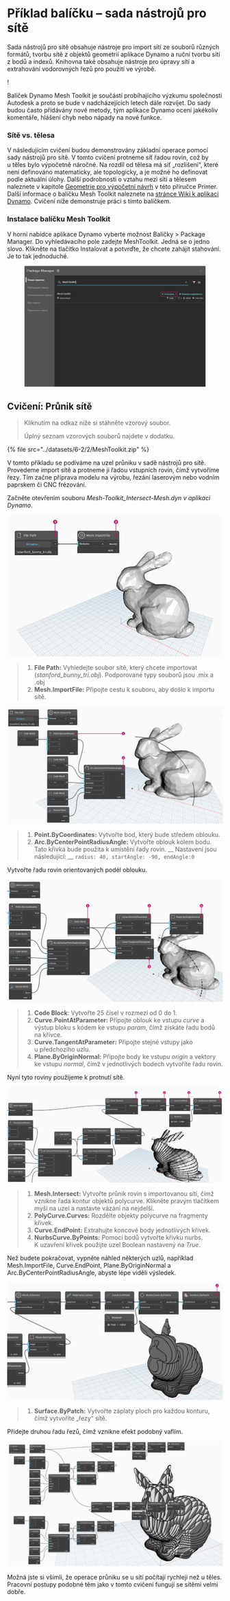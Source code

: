 # Příklad balíčku – sada nástrojů pro sítě

Sada nástrojů pro sítě obsahuje nástroje pro import sítí ze souborů různých formátů, tvorbu sítě z objektů geometrií aplikace Dynamo a ruční tvorbu sítí z bodů a indexů. Knihovna také obsahuje nástroje pro úpravy sítí a extrahování vodorovných řezů pro použití ve výrobě.

\![](<../images/6-2/2/meshToolkitcasestudy01 (2).jpg>)

Balíček Dynamo Mesh Toolkit je součástí probíhajícího výzkumu společnosti Autodesk a proto se bude v nadcházejících letech dále rozvíjet. Do sady budou často přidávány nové metody, tým aplikace Dynamo ocení jakékoliv komentáře, hlášení chyb nebo nápady na nové funkce.

### Sítě vs. tělesa

V následujícím cvičení budou demonstrovány základní operace pomocí sady nástrojů pro sítě. V tomto cvičení protneme síť řadou rovin, což by u těles bylo výpočetně náročné. Na rozdíl od tělesa má síť „rozlišení“, které není definováno matematicky, ale topologicky, a je možné ho definovat podle aktuální úlohy. Další podrobnosti o vztahu mezi sítí a tělesem naleznete v kapitole [Geometrie pro výpočetní návrh](../../5\_essential\_nodes\_and\_concepts/5-2\_geometry-for-computational-design/) v této příručce Primer. Další informace o balíčku Mesh Toolkit naleznete na [stránce Wiki k aplikaci Dynamo](https://github.com/DynamoDS/Dynamo/wiki/Dynamo-Mesh-Toolkit). Cvičení níže demonstruje práci s tímto balíčkem.

### Instalace balíčku Mesh Toolkit

V horní nabídce aplikace Dynamo vyberte možnost Balíčky > Package Manager. Do vyhledávacího pole zadejte MeshToolkit. Jedná se o jedno slovo. Klikněte na tlačítko Instalovat a potvrďte, že chcete zahájit stahování. Je to tak jednoduché.

<figure><img src="../../.gitbook/assets/install-mesh-toolkit.png" alt=""><figcaption></figcaption></figure>

## Cvičení: Průnik sítě

> Kliknutím na odkaz níže si stáhněte vzorový soubor.
>
> Úplný seznam vzorových souborů najdete v dodatku.

{% file src="../datasets/6-2/2/MeshToolkit.zip" %}

V tomto příkladu se podíváme na uzel průniku v sadě nástrojů pro sítě. Provedeme import sítě a protneme ji řadou vstupních rovin, čímž vytvoříme řezy. Tím začne příprava modelu na výrobu, řezání laserovým nebo vodním paprskem či CNC frézování.

Začněte otevřením souboru _Mesh-Toolkit_Intersect-Mesh.dyn v aplikaci Dynamo_.

![](../images/6-2/2/meshToolkitcasestudy-exercise01.jpg)

> 1. **File Path:** Vyhledejte soubor sítě, který chcete importovat (_stanford_bunny_tri.obj_). Podporované typy souborů jsou .mix a .obj
> 2. **Mesh.ImportFile:** Připojte cestu k souboru, aby došlo k importu sítě.

![](../images/6-2/2/meshToolkitcasestudy-exercise02.jpg)

> 1. **Point.ByCoordinates:** Vytvořte bod, který bude středem oblouku.
> 2. **Arc.ByCenterPointRadiusAngle:** Vytvořte oblouk kolem bodu. Tato křivka bude použita k umístění řady rovin. __ Nastavení jsou následující: __ `radius: 40, startAngle: -90, endAngle:0`

Vytvořte řadu rovin orientovaných podél oblouku.

![](../images/6-2/2/meshToolkitcasestudy-exercise03.jpg)

> 1. **Code Block**: Vytvořte 25 čísel v rozmezí od 0 do 1.
> 2. **Curve.PointAtParameter:** Připojte oblouk ke vstupu _curve_ a výstup bloku s kódem ke vstupu _param_, čímž získáte řadu bodů na křivce.
> 3. **Curve.TangentAtParameter:** Připojte stejné vstupy jako u předchozího uzlu.
> 4. **Plane.ByOriginNormal:** Připojte body ke vstupu _origin_ a vektory ke vstupu _normal_, čímž v jednotlivých bodech vytvoříte řadu rovin.

Nyní tyto roviny použijeme k protnutí sítě.

![](../images/6-2/2/meshToolkitcasestudy-exercise04.jpg)

> 1. **Mesh.Intersect:** Vytvořte průnik rovin s importovanou sítí, čímž vznikne řada kontur objektů polycurve. Klikněte pravým tlačítkem myši na uzel a nastavte vázání na nejdelší.
> 2. **PolyCurve.Curves:** Rozdělte objekty polycurve na fragmenty křivek.
> 3. **Curve.EndPoint:** Extrahujte koncové body jednotlivých křivek.
> 4. **NurbsCurve.ByPoints:** Pomocí bodů vytvořte křivku nurbs. K uzavření křivek použijte uzel Boolean nastavený na _True_.

Než budete pokračovat, vypněte náhled některých uzlů, například Mesh.ImportFile, Curve.EndPoint, Plane.ByOriginNormal a Arc.ByCenterPointRadiusAngle, abyste lépe viděli výsledek.

![](../images/6-2/2/meshToolkitcasestudy-exercise05.jpg)

> 1. **Surface.ByPatch:** Vytvořte záplaty ploch pro každou konturu, čímž vytvoříte „řezy“ sítě.

Přidejte druhou řadu řezů, čímž vznikne efekt podobný vaflím.

![](../images/6-2/2/meshToolkitcasestudy-exercise06.jpg)

Možná jste si všimli, že operace průniku se u sítí počítají rychleji než u těles. Pracovní postupy podobné těm jako v tomto cvičení fungují se sítěmi velmi dobře.
